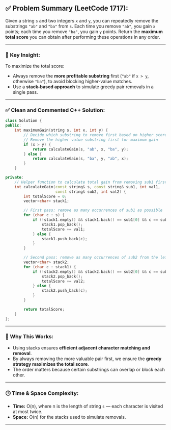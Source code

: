 

## ✅ Problem Summary (LeetCode 1717):

Given a string `s` and two integers `x` and `y`, you can repeatedly remove the substrings `"ab"` and `"ba"` from `s`. Each time you remove `"ab"`, you gain `x` points; each time you remove `"ba"`, you gain `y` points.
Return the **maximum total score** you can obtain after performing these operations in any order.

---

### 🔑 Key Insight:

To maximize the total score:

* Always remove the **more profitable substring** first (`"ab"` if `x > y`, otherwise `"ba"`), to avoid blocking higher-value matches.
* Use a **stack-based approach** to simulate greedy pair removals in a single pass.

---

### ✅ Clean and Commented C++ Solution:

```cpp
class Solution {
public:
    int maximumGain(string s, int x, int y) {
        // Decide which substring to remove first based on higher score
        // Remove the higher value substring first for maximum gain
        if (x > y) {
            return calculateGain(s, "ab", x, "ba", y);
        } else {
            return calculateGain(s, "ba", y, "ab", x);
        }
    }

private:
    // Helper function to calculate total gain from removing sub1 first, then sub2
    int calculateGain(const string& s, const string& sub1, int val1,
                      const string& sub2, int val2) {
        int totalScore = 0;
        vector<char> stack1;

        // First pass: remove as many occurrences of sub1 as possible
        for (char c : s) {
            if (!stack1.empty() && stack1.back() == sub1[0] && c == sub1[1]) {
                stack1.pop_back();
                totalScore += val1;
            } else {
                stack1.push_back(c);
            }
        }

        // Second pass: remove as many occurrences of sub2 from the leftover string
        vector<char> stack2;
        for (char c : stack1) {
            if (!stack2.empty() && stack2.back() == sub2[0] && c == sub2[1]) {
                stack2.pop_back();
                totalScore += val2;
            } else {
                stack2.push_back(c);
            }
        }

        return totalScore;
    }
};
```

---

### 🧠 Why This Works:

* Using stacks ensures **efficient adjacent character matching and removal**.
* By always removing the more valuable pair first, we ensure the **greedy strategy maximizes the total score**.
* The order matters because certain substrings can overlap or block each other.

---

### 🕒 Time & Space Complexity:

* **Time:** O(n), where n is the length of string `s` — each character is visited at most twice.
* **Space:** O(n) for the stacks used to simulate removals.

---

